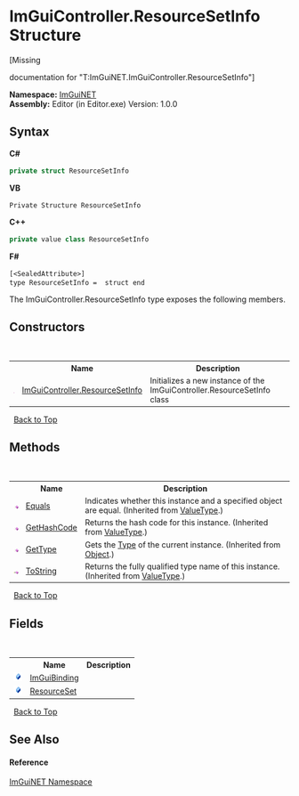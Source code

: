 # ImGuiController.ResourceSetInfo Structure
 

\[Missing <summary> documentation for "T:ImGuiNET.ImGuiController.ResourceSetInfo"\]

**Namespace:**&nbsp;<a href="7ecbdf68-1567-8265-0ab1-032412bfb743">ImGuiNET</a><br />**Assembly:**&nbsp;Editor (in Editor.exe) Version: 1.0.0

## Syntax

**C#**<br />
``` C#
private struct ResourceSetInfo
```

**VB**<br />
``` VB
Private Structure ResourceSetInfo
```

**C++**<br />
``` C++
private value class ResourceSetInfo
```

**F#**<br />
``` F#
[<SealedAttribute>]
type ResourceSetInfo =  struct end
```

The ImGuiController.ResourceSetInfo type exposes the following members.


## Constructors
&nbsp;<table><tr><th></th><th>Name</th><th>Description</th></tr><tr><td>![Public method](media/pubmethod.gif "Public method")</td><td><a href="e1029249-017a-b7fe-b155-cec9082bb335">ImGuiController.ResourceSetInfo</a></td><td>
Initializes a new instance of the ImGuiController.ResourceSetInfo class</td></tr></table>&nbsp;
<a href="#imguicontroller.resourcesetinfo-structure">Back to Top</a>

## Methods
&nbsp;<table><tr><th></th><th>Name</th><th>Description</th></tr><tr><td>![Public method](media/pubmethod.gif "Public method")</td><td><a href="https://docs.microsoft.com/dotnet/api/system.valuetype.equals#System_ValueType_Equals_System_Object_" target="_blank">Equals</a></td><td>
Indicates whether this instance and a specified object are equal.
 (Inherited from <a href="https://docs.microsoft.com/dotnet/api/system.valuetype" target="_blank">ValueType</a>.)</td></tr><tr><td>![Public method](media/pubmethod.gif "Public method")</td><td><a href="https://docs.microsoft.com/dotnet/api/system.valuetype.gethashcode#System_ValueType_GetHashCode" target="_blank">GetHashCode</a></td><td>
Returns the hash code for this instance.
 (Inherited from <a href="https://docs.microsoft.com/dotnet/api/system.valuetype" target="_blank">ValueType</a>.)</td></tr><tr><td>![Public method](media/pubmethod.gif "Public method")</td><td><a href="https://docs.microsoft.com/dotnet/api/system.object.gettype#System_Object_GetType" target="_blank">GetType</a></td><td>
Gets the <a href="https://docs.microsoft.com/dotnet/api/system.type" target="_blank">Type</a> of the current instance.
 (Inherited from <a href="https://docs.microsoft.com/dotnet/api/system.object" target="_blank">Object</a>.)</td></tr><tr><td>![Public method](media/pubmethod.gif "Public method")</td><td><a href="https://docs.microsoft.com/dotnet/api/system.valuetype.tostring#System_ValueType_ToString" target="_blank">ToString</a></td><td>
Returns the fully qualified type name of this instance.
 (Inherited from <a href="https://docs.microsoft.com/dotnet/api/system.valuetype" target="_blank">ValueType</a>.)</td></tr></table>&nbsp;
<a href="#imguicontroller.resourcesetinfo-structure">Back to Top</a>

## Fields
&nbsp;<table><tr><th></th><th>Name</th><th>Description</th></tr><tr><td>![Public field](media/pubfield.gif "Public field")</td><td><a href="62e7701c-6ffc-bc4e-2b8b-4d58f0a3ff58">ImGuiBinding</a></td><td /></tr><tr><td>![Public field](media/pubfield.gif "Public field")</td><td><a href="ac519be7-a8a3-e2a8-8be1-df0a04022c81">ResourceSet</a></td><td /></tr></table>&nbsp;
<a href="#imguicontroller.resourcesetinfo-structure">Back to Top</a>

## See Also


#### Reference
<a href="7ecbdf68-1567-8265-0ab1-032412bfb743">ImGuiNET Namespace</a><br />